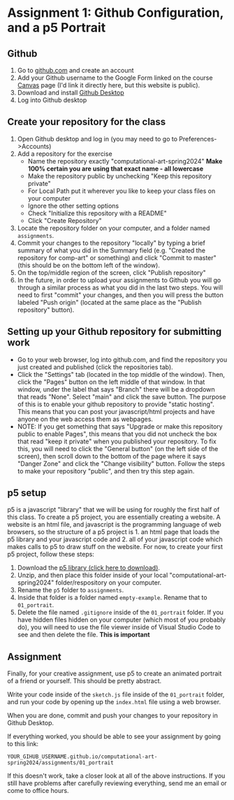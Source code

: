 # Assignment 1: Github Configuration, and a p5 Portrait

## Github
1. Go to [github.com](https://github.com/) and create an account
1. Add your Github username to the Google Form linked on the course [Canvas](https://canvas.american.edu) page (I'd link it directly here, but this website is public).
1. Download and install [Github Desktop](https://desktop.github.com/)
1. Log into Github desktop

## Create your repository for the class
1. Open Github desktop and log in (you may need to go to Preferences->Accounts)
1. Add a repository for the exercise
    - Name the repository exactly "computational-art-spring2024" **Make 100% certain you are using that exact name - all lowercase**
    - Make the repository public by unchecking "Keep this repository private"
    - For Local Path put it wherever you like to keep your class files on your computer
    - Ignore the other setting options
    - Check "Initialize this repository with a README"
    - Click "Create Repository"
1. Locate the repository folder on your computer, and a folder named `assignments`.
1. Commit your changes to the repository "locally" by typing a brief summary of what you did in the Summary field (e.g. "Created the repository for comp-art" or something) and click "Commit to master" (this should be on the bottom left of the window).
1. On the top/middle region of the screen, click "Publish repository"
1. In the future, in order to upload your assignments to Github you will go through a similar process as what you did in the last two steps. You will need to first "commit" your changes, and then you will press the button labeled "Push origin" (located at the same place as the "Publish repository" button).

## Setting up your Github repository for submitting work
- Go to your web browser, log into github.com, and find the repository you just created and published (click the repositories tab).
- Click the "Settings" tab (located in the top middle of the window). Then, click the "Pages" button on the left middle of that window. In that window, under the label that says "Branch" there will be a dropdown that reads "None". Select "main" and click the save button. The purpose of this is to enable your github repository to provide "static hosting". This means that you can post your javascript/html projects and have anyone on the web access them as webpages.
- NOTE: If you get something that says "Upgrade or make this repository public to enable Pages", this means that you did not uncheck the box that read "keep it private" when you published your repository. To fix this, you will need to click the "General button" (on the left side of the screen), then scroll down to the bottom of the page where it says "Danger Zone" and click the "Change visibility" button. Follow the steps to make your repository "public", and then try this step again.

## p5 setup

p5 is a javascript "library" that we will be using for roughly the first half of this class. To create a p5 project, you are essentially creating a website. A website is an html file, and javascript is the programming language of web browsers, so the structure of a p5 project is 1. an html page that loads the p5 library and your javascript code and 2. all of your javascript code which makes calls to p5 to draw stuff on the website. For now, to create your first p5 project, follow these steps:

1. Download the [p5 library (click here to download)](https://github.com/processing/p5.js/releases/download/v1.9.0/p5.zip). 
1. Unzip, and then place this folder inside of your local "computational-art-spring2024" folder/respository on your computer.
1. Rename the `p5` folder to `assignments`. 
1. Inside that folder is a folder named `empty-example`. Rename that to `01_portrait`.
1. Delete the file named `.gitignore` inside of the `01_portrait` folder. If you have hidden files hidden on your computer (which most of you probably do), you will need to use the file viewer inside of Visual Studio Code to see and then delete the file. **This is important**

## Assignment

Finally, for your creative assignment, use p5 to create an animated portrait of a friend or yourself. This should be pretty abstract.

Write your code inside of the `sketch.js` file inside of the `01_portrait` folder, and run your code by opening up the `index.html` file using a web browser.

When you are done, commit and push your changes to your repository in Github Desktop.

If everything worked, you should be able to see your assignment by going to this link:

```
YOUR_GIHUB_USERNAME.github.io/computational-art-spring2024/assignments/01_portrait
```

If this doesn't work, take a closer look at all of the above instructions. If you still have problems after carefully reviewing everything, send me an email or come to office hours.